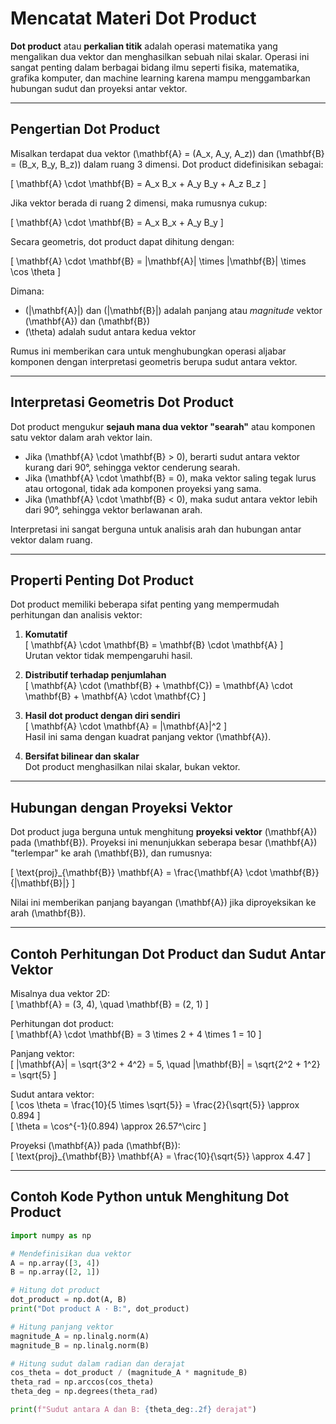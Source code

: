 # Mencatat Materi Dot Product

**Dot product** atau **perkalian titik** adalah operasi matematika yang mengalikan dua vektor dan menghasilkan sebuah nilai skalar. Operasi ini sangat penting dalam berbagai bidang ilmu seperti fisika, matematika, grafika komputer, dan machine learning karena mampu menggambarkan hubungan sudut dan proyeksi antar vektor.

---

## Pengertian Dot Product

Misalkan terdapat dua vektor \(\mathbf{A} = (A_x, A_y, A_z)\) dan \(\mathbf{B} = (B_x, B_y, B_z)\) dalam ruang 3 dimensi. Dot product didefinisikan sebagai:

\[
\mathbf{A} \cdot \mathbf{B} = A_x B_x + A_y B_y + A_z B_z
\]

Jika vektor berada di ruang 2 dimensi, maka rumusnya cukup:

\[
\mathbf{A} \cdot \mathbf{B} = A_x B_x + A_y B_y
\]

Secara geometris, dot product dapat dihitung dengan:

\[
\mathbf{A} \cdot \mathbf{B} = |\mathbf{A}| \times |\mathbf{B}| \times \cos \theta
\]

Dimana:  
- \(|\mathbf{A}|\) dan \(|\mathbf{B}|\) adalah panjang atau *magnitude* vektor \(\mathbf{A}\) dan \(\mathbf{B}\)  
- \(\theta\) adalah sudut antara kedua vektor

Rumus ini memberikan cara untuk menghubungkan operasi aljabar komponen dengan interpretasi geometris berupa sudut antara vektor.

---

## Interpretasi Geometris Dot Product

Dot product mengukur **sejauh mana dua vektor "searah"** atau komponen satu vektor dalam arah vektor lain.  

- Jika \(\mathbf{A} \cdot \mathbf{B} > 0\), berarti sudut antara vektor kurang dari 90°, sehingga vektor cenderung searah.  
- Jika \(\mathbf{A} \cdot \mathbf{B} = 0\), maka vektor saling tegak lurus atau ortogonal, tidak ada komponen proyeksi yang sama.  
- Jika \(\mathbf{A} \cdot \mathbf{B} < 0\), maka sudut antara vektor lebih dari 90°, sehingga vektor berlawanan arah.

Interpretasi ini sangat berguna untuk analisis arah dan hubungan antar vektor dalam ruang.

---

## Properti Penting Dot Product

Dot product memiliki beberapa sifat penting yang mempermudah perhitungan dan analisis vektor:

1. **Komutatif**  
   \[
   \mathbf{A} \cdot \mathbf{B} = \mathbf{B} \cdot \mathbf{A}
   \]  
   Urutan vektor tidak mempengaruhi hasil.

2. **Distributif terhadap penjumlahan**  
   \[
   \mathbf{A} \cdot (\mathbf{B} + \mathbf{C}) = \mathbf{A} \cdot \mathbf{B} + \mathbf{A} \cdot \mathbf{C}
   \]

3. **Hasil dot product dengan diri sendiri**  
   \[
   \mathbf{A} \cdot \mathbf{A} = |\mathbf{A}|^2
   \]  
   Hasil ini sama dengan kuadrat panjang vektor \(\mathbf{A}\).

4. **Bersifat bilinear dan skalar**  
   Dot product menghasilkan nilai skalar, bukan vektor.

---

## Hubungan dengan Proyeksi Vektor

Dot product juga berguna untuk menghitung **proyeksi vektor** \(\mathbf{A}\) pada \(\mathbf{B}\). Proyeksi ini menunjukkan seberapa besar \(\mathbf{A}\) "terlempar" ke arah \(\mathbf{B}\), dan rumusnya:

\[
\text{proj}_{\mathbf{B}} \mathbf{A} = \frac{\mathbf{A} \cdot \mathbf{B}}{|\mathbf{B}|}
\]

Nilai ini memberikan panjang bayangan \(\mathbf{A}\) jika diproyeksikan ke arah \(\mathbf{B}\).

---

## Contoh Perhitungan Dot Product dan Sudut Antar Vektor

Misalnya dua vektor 2D:  
\[
\mathbf{A} = (3, 4), \quad \mathbf{B} = (2, 1)
\]

Perhitungan dot product:  
\[
\mathbf{A} \cdot \mathbf{B} = 3 \times 2 + 4 \times 1 = 10
\]

Panjang vektor:  
\[
|\mathbf{A}| = \sqrt{3^2 + 4^2} = 5, \quad |\mathbf{B}| = \sqrt{2^2 + 1^2} = \sqrt{5}
\]

Sudut antara vektor:  
\[
\cos \theta = \frac{10}{5 \times \sqrt{5}} = \frac{2}{\sqrt{5}} \approx 0.894
\]  
\[
\theta = \cos^{-1}(0.894) \approx 26.57^\circ
\]

Proyeksi \(\mathbf{A}\) pada \(\mathbf{B}\):  
\[
\text{proj}_{\mathbf{B}} \mathbf{A} = \frac{10}{\sqrt{5}} \approx 4.47
\]

---

## Contoh Kode Python untuk Menghitung Dot Product

```python
import numpy as np

# Mendefinisikan dua vektor
A = np.array([3, 4])
B = np.array([2, 1])

# Hitung dot product
dot_product = np.dot(A, B)
print("Dot product A · B:", dot_product)

# Hitung panjang vektor
magnitude_A = np.linalg.norm(A)
magnitude_B = np.linalg.norm(B)

# Hitung sudut dalam radian dan derajat
cos_theta = dot_product / (magnitude_A * magnitude_B)
theta_rad = np.arccos(cos_theta)
theta_deg = np.degrees(theta_rad)

print(f"Sudut antara A dan B: {theta_deg:.2f} derajat")
